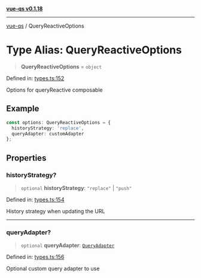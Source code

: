 [**vue-qs v0.1.18**](../README.md)

***

[vue-qs](../README.md) / QueryReactiveOptions

# Type Alias: QueryReactiveOptions

> **QueryReactiveOptions** = `object`

Defined in: [types.ts:152](https://github.com/iamsomraj/vue-qs/blob/bdb41c8152865a4fb600c24be642289b5d115cbf/src/types.ts#L152)

Options for queryReactive composable

## Example

```ts
const options: QueryReactiveOptions = {
  historyStrategy: 'replace',
  queryAdapter: customAdapter
};
```

## Properties

### historyStrategy?

> `optional` **historyStrategy**: `"replace"` \| `"push"`

Defined in: [types.ts:154](https://github.com/iamsomraj/vue-qs/blob/bdb41c8152865a4fb600c24be642289b5d115cbf/src/types.ts#L154)

History strategy when updating the URL

***

### queryAdapter?

> `optional` **queryAdapter**: [`QueryAdapter`](QueryAdapter.md)

Defined in: [types.ts:156](https://github.com/iamsomraj/vue-qs/blob/bdb41c8152865a4fb600c24be642289b5d115cbf/src/types.ts#L156)

Optional custom query adapter to use
